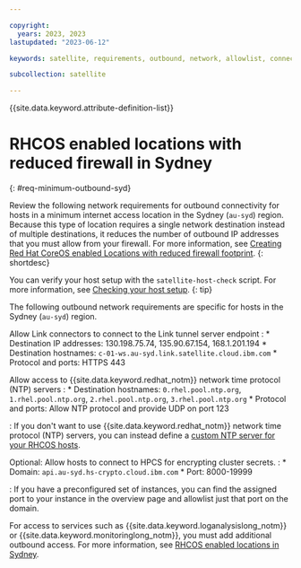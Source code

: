 ```yaml
---

copyright:
  years: 2023, 2023
lastupdated: "2023-06-12"

keywords: satellite, requirements, outbound, network, allowlist, connectivity, firewall, rhcos

subcollection: satellite

---
```


{{site.data.keyword.attribute-definition-list}}


# RHCOS enabled locations with reduced firewall in Sydney
{: #req-minimum-outbound-syd}
  
Review the following network requirements for outbound connectivity for hosts in a minimum internet access location in the Sydney (`au-syd`) region. Because this type of location requires a single network destination instead of multiple destinations, it reduces the number of outbound IP addresses that you must allow from your firewall. For more information, see [Creating Red Hat CoreOS enabled Locations with reduced firewall footprint](/docs/satellite?topic=satellite-coreos-reduced-firewall).
{: shortdesc}


You can verify your host setup with the `satellite-host-check` script. For more information, see [Checking your host setup](/docs/satellite?topic=satellite-host-network-check).
{: tip}

The following outbound network requirements are specific for hosts in the Sydney (`au-syd`) region.


Allow Link connectors to connect to the Link tunnel server endpoint
:    * Destination IP addresses: 130.198.75.74, 135.90.67.154, 168.1.201.194
     * Destination hostnames: `c-01-ws.au-syd.link.satellite.cloud.ibm.com`
     * Protocol and ports: HTTPS 443
  
Allow access to {{site.data.keyword.redhat_notm}} network time protocol (NTP) servers
:    * Destination hostnames: `0.rhel.pool.ntp.org`, `1.rhel.pool.ntp.org`, `2.rhel.pool.ntp.org`, `3.rhel.pool.ntp.org`
     * Protocol and ports: Allow NTP protocol and provide UDP on port 123
     
:    If you don't want to use {{site.data.keyword.redhat_notm}} network time protocol (NTP) servers, you can instead define a [custom NTP server for your RHCOS hosts](/docs/satellite?topic=satellite-config-custom-ntp).
  
Optional:  Allow hosts to connect to HPCS for encrypting cluster secrets.
:    * Domain: `api.au-syd.hs-crypto.cloud.ibm.com`
     * Port: 8000-19999 

:    If you have a preconfigured set of instances, you can find the assigned port to your instance in the overview page and allowlist just that port on the domain.
  
For access to services such as {{site.data.keyword.loganalysislong_notm}} or {{site.data.keyword.monitoringlong_notm}}, you must add additional outbound access. For more information, see [RHCOS enabled locations in Sydney](/docs/satellite?topic=satellite-reqs-host-rhcos-outbound-syd).


